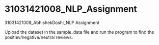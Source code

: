 # 31031421008_NLP_Assignment
31031421008_AbhishekDoshi_NLP Assignment

Upload the dataset in the sample_data file and run the program to find the positiev/negative/neutral reviews. 
